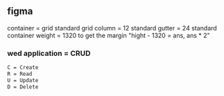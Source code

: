 ## figma

container = grid
standard grid column = 12
standard gutter = 24
standard container weight = 1320
to get the margin "hight - 1320 = ans, ans * 2"

### wed application = CRUD

```bash
C = Create
R = Read
U = Update
D = Delete
```

